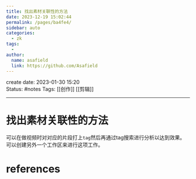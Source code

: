 ```yaml
---
title: 找出素材关联性的方法
date: 2023-12-19 15:02:44
permalink: /pages/ba4fe4/
sidebar: auto
categories:
  - zk
tags:
  - 
author: 
  name: asafield
  link: https://github.com/Asafield
---
```

create date: 2023-01-30 15:20  
Status: #notes
Tags: [[创作]] [[剪辑]]

---

# 找出素材关联性的方法
可以在做视频时对对应的片段打上`tag`然后再通过tag搜索进行分析以达到效果。可以创建另外一个工作区来进行这项工作。
# references